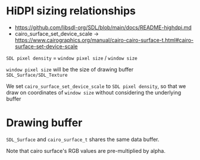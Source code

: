 # HiDPI sizing relationships

* https://github.com/libsdl-org/SDL/blob/main/docs/README-highdpi.md
* cairo_surface_set_device_scale -> https://www.cairographics.org/manual/cairo-cairo-surface-t.html#cairo-surface-set-device-scale

`SDL pixel density` = `window pixel size` / `window size`

`window pixel size` will be the size of drawing buffer `SDL_Surface/SDL_Texture`

We set `cairo_surface_set_device_scale` to `SDL pixel density`,
so that we draw on coordinates of `window size` without considering the underlying buffer

# Drawing buffer

`SDL_Surface` and `cairo_surface_t` shares the same data buffer.

Note that cairo surface's RGB values are pre-multiplied by alpha.
